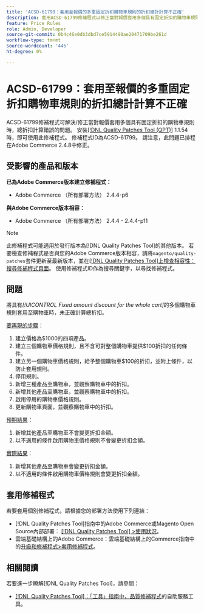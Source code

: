 ```yaml
---
title: 'ACSD-61799：套用至報價的多重固定折扣購物車規則的折扣總計計算不正確'
description: 套用ACSD-61799修補程式以修正當對報價套用多個具有固定折扣的購物車規則時，總折扣無法正確計算的Adobe Commerce問題。
feature: Price Rules
role: Admin, Developer
source-git-commit: 0b4c46e0db3dbd7ce5914490ae20471709be261d
workflow-type: tm+mt
source-wordcount: '445'
ht-degree: 0%

---
```



# ACSD-61799：套用至報價的多重固定折扣購物車規則的折扣總計計算不正確

ACSD-61799修補程式可解決/修正當對報價套用多個具有固定折扣的購物車規則時，總折扣計算錯誤的問題。 安裝[[!DNL Quality Patches Tool (QPT)]](/help/tools/quality-patches-tool/quality-patches-tool-to-self-serve-quality-patches.md) 1.1.54時，即可使用此修補程式。 修補程式ID為ACSD-61799。 請注意，此問題已排程在Adobe Commerce 2.4.8中修正。

## 受影響的產品和版本

**已為Adobe Commerce版本建立修補程式：**

* Adobe Commerce （所有部署方法） 2.4.4-p6

**與Adobe Commerce版本相容：**

* Adobe Commerce （所有部署方法） 2.4.4 - 2.4.4-p11

>[!NOTE]
>
>此修補程式可能適用於發行版本為[!DNL Quality Patches Tool]的其他版本。 若要檢查修補程式是否與您的Adobe Commerce版本相容，請將`magento/quality-patches`套件更新至最新版本，並在[[!DNL Quality Patches Tool]上檢查相容性：搜尋修補程式頁面](https://experienceleague.adobe.com/tools/commerce-quality-patches/index.html)。 使用修補程式ID作為搜尋關鍵字，以尋找修補程式。

## 問題

將具有&#x200B;*[!UICONTROL Fixed amount discount for the whole cart]*&#x200B;的多個購物車規則套用至購物車時，未正確計算總折扣。

<u>要再現的步驟</u>：

1. 建立價格為$1000的四項產品。
1. 建立三個購物車價格規則，且不含可對整個購物車提供$100折扣的任何條件。
1. 建立另一個購物車價格規則，給予整個購物車$100的折扣，並附上條件，以防止套用規則。
1. 停用規則。
1. 新增三種產品至購物車，並觀察購物車中的折扣。
1. 新增其他產品至購物車，並觀察購物車中的折扣。
1. 啟用停用的購物車價格規則。
1. 更新購物車頁面，並觀察購物車中的折扣。

<u>預期結果</u>：

1. 新增其他產品至購物車不會變更折扣金額。
1. 以不適用的條件啟用購物車價格規則不會變更折扣金額。

<u>實際結果</u>：

1. 新增其他產品至購物車會變更折扣金額。
1. 以不適用的條件啟用購物車價格規則會變更折扣金額。

## 套用修補程式

若要套用個別修補程式，請根據您的部署方法使用下列連結：

* [!DNL Quality Patches Tool]指南中的Adobe Commerce或Magento Open Source內部部署： [[!DNL Quality Patches Tool] >使用狀況](/help/tools/quality-patches-tool/usage.md)。
* 雲端基礎結構上的Adobe Commerce：雲端基礎結構上的Commerce指南中的[升級和修補程式>套用修補程式](https://experienceleague.adobe.com/docs/commerce-cloud-service/user-guide/develop/upgrade/apply-patches.html)。

## 相關閱讀

若要進一步瞭解[!DNL Quality Patches Tool]，請參閱：

* [[!DNL Quality Patches Tool]：「工具」指南中，品質修補程式](/help/tools/quality-patches-tool/quality-patches-tool-to-self-serve-quality-patches.md)的自助服務工具。

